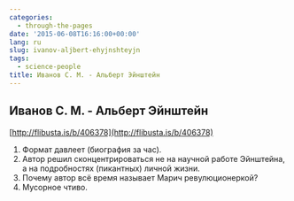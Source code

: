 ```yaml
---
categories:
  - through-the-pages
date: '2015-06-08T16:16:00+00:00'
lang: ru
slug: ivanov-aljbert-ehyjnshteyjn
tags:
  - science-people
title: Иванов С. М. - Альберт Эйнштейн
---
```





## Иванов С. М. - Альберт Эйнштейн

[http://flibusta.is/b/406378](http://flibusta.is/b/406378)  

1.  Формат давлеет (биография за час).
2.  Автор решил сконцентрироваться не на научной работе Эйнштейна, а на подробностях (пикантных) личной жизни.
3.  Почему автор всё время называет Марич ревулюционеркой?
4.  Мусорное чтиво.
